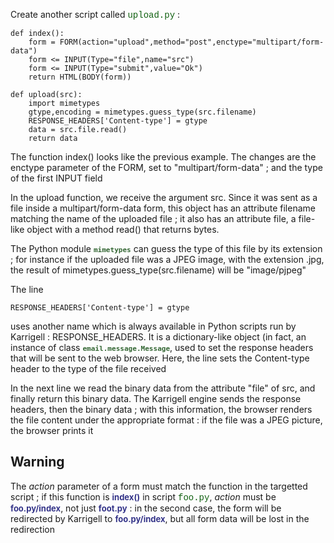 Create another script called <font color='#106010' face='courier'>upload.py</font> :

```
def index():
    form = FORM(action="upload",method="post",enctype="multipart/form-data")
    form <= INPUT(Type="file",name="src")
    form <= INPUT(Type="submit",value="Ok")
    return HTML(BODY(form))
 
def upload(src):
    import mimetypes
    gtype,encoding = mimetypes.guess_type(src.filename)
    RESPONSE_HEADERS['Content-type'] = gtype
    data = src.file.read()
    return data
```

The function index() looks like the previous example. The changes are the enctype parameter of the FORM, set to "multipart/form-data" ; and the type of the first INPUT field

In the upload function, we receive the argument src. Since it was sent as a file inside a multipart/form-data form, this object has an attribute filename matching the name of the uploaded file ; it also has an attribute file, a file-like object with a method read() that returns bytes.

The Python module <font color='#336633' size='2'><b><code>mimetypes</code></b></font> can guess the type of this file by its extension ; for instance if the uploaded file was a JPEG image, with the extension .jpg, the result of mimetypes.guess\_type(src.filename) will be "image/pjpeg"

The line
```
RESPONSE_HEADERS['Content-type'] = gtype
```

uses another name which is always available in Python scripts run by Karrigell : RESPONSE\_HEADERS. It is a dictionary-like object (in fact, an instance of class <font color='#336633' size='2'><b><code>email.message.Message</code></b></font>, used to set the response headers that will be sent to the web browser. Here, the line sets the Content-type header to the type of the file received

In the next line we read the binary data from the attribute "file" of src, and finally return this binary data. The Karrigell engine sends the response headers, then the binary data ; with this information, the browser renders the file content under the appropriate format : if the file was a JPEG picture, the browser prints it

## Warning ##

The _action_ parameter of a form must match the function in the targetted script ; if this function is <font color='#338' size='2'><b>index()</b></font> in script <font color='#106010' face='courier'>foo.py</font>, _action_ must be <font color='#338' size='2'><b>foo.py/index</b></font>, not just <font color='#338' size='2'><b>foot.py</b></font> : in the second case, the form will be redirected by Karrigell to <font color='#338' size='2'><b>foo.py/index</b></font>, but all form data will be lost in the redirection